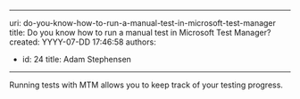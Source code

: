 

---
uri: do-you-know-how-to-run-a-manual-test-in-microsoft-test-manager
title: Do you know how to run a manual test in Microsoft Test Manager?
created: YYYY-07-DD 17:46:58
authors:
  - id: 24
    title: Adam Stephensen
---




<span class='intro'> Running tests with MTM allows you to keep track of your testing progress. </span>




